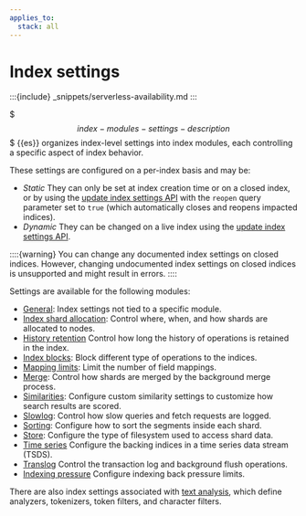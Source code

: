 ```yaml
---
applies_to:
  stack: all
---
```

# Index settings

:::{include} _snippets/serverless-availability.md
:::

$$$index-modules-settings-description$$$
{{es}} organizes index-level settings into index modules, each controlling a specific aspect of index behavior.

These settings are configured on a per-index basis and may be:

* _Static_
  They can only be set at index creation time or on a closed index, or by using the [update index settings API](https://www.elastic.co/docs/api/doc/elasticsearch/operation/operation-indices-put-settings) with the `reopen` query parameter set to `true` (which automatically closes and reopens impacted indices).
* _Dynamic_
  They can be changed on a live index using the [update index settings API](https://www.elastic.co/docs/api/doc/elasticsearch/operation/operation-indices-put-settings).

::::{warning}
You can change any documented index settings on closed indices. However, changing undocumented index settings on closed indices is unsupported and might result in errors.
::::

Settings are available for the following modules:

* [General](index-modules.md):
  Index settings not tied to a specific module.
* [Index shard allocation](shard-allocation.md):
  Control where, when, and how shards are allocated to nodes.
* [History retention](history-retention.md)
  Control how long the history of operations is retained in the index.
* [Index blocks](./index-block.md):
  Block different type of operations to the indices.
* [Mapping limits](./mapping-limit.md):
  Limit the number of field mappings.
* [Merge](merge.md):
  Control how shards are merged by the background merge process.
* [Similarities](similarity.md):
  Configure custom similarity settings to customize how search results are scored.
* [Slowlog](slow-log.md):
  Control how slow queries and fetch requests are logged.
* [Sorting](./sorting.md):
  Configure how to sort the segments inside each shard.
* [Store](store.md):
  Configure the type of filesystem used to access shard data.
* [Time series](time-series.md)
  Configure the backing indices in a time series data stream (TSDS).
* [Translog](translog.md)
  Control the transaction log and background flush operations.
* [Indexing pressure](pressure.md)
  Configure indexing back pressure limits.

There are also index settings associated with [text analysis](docs-content://manage-data/data-store/text-analysis.md), which define analyzers, tokenizers, token filters, and character filters.
